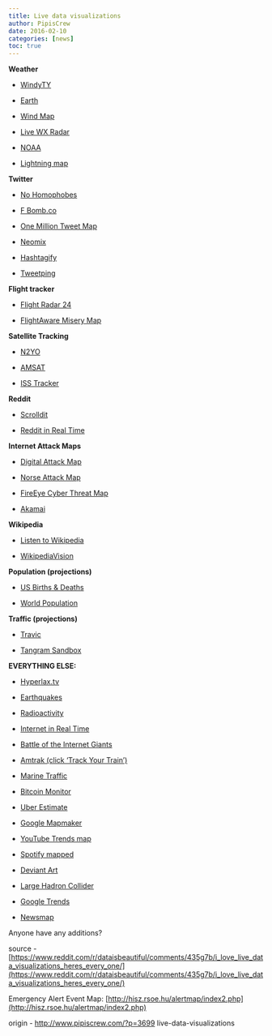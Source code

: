 ```yaml
---
title: Live data visualizations
author: PipisCrew
date: 2016-02-10
categories: [news]
toc: true
---
```


<div class="md">

**Weather**

*   [WindyTY](https://www.windyty.com/?19.725,-50.537,3)

*   [Earth](http://earth.nullschool.net/#current/wind/surface/level/orthographic=-89.63,33.86,454)

*   [Wind Map](http://hint.fm/wind/)

*   [Live WX Radar](http://www.livewxradar.com/)

*   [NOAA](http://www.nnvl.noaa.gov/weatherview/index.html)

*   [Lightning map](http://www.lightningmaps.org/realtime?lang=en)

**Twitter**

*   [No Homophobes](http://www.nohomophobes.com/#!/today/)

*   [F Bomb.co](http://www.fbomb.co/)

*   [One Million Tweet Map](http://onemilliontweetmap.com/)

*   [Neomix](http://neoformix.com/spot/#/Twitter+Visualization)

*   [Hashtagify](http://hashtagify.me/)

*   [Tweetping](http://tweetping.net/)

**Flight tracker**

*   [Flight Radar 24](http://www.flightradar24.com/37.07,-49.51/4)

*   [FlightAware Misery Map](https://flightaware.com/miserymap/)

**Satellite Tracking**

*   [N2YO](http://www.n2yo.com/)

*   [AMSAT](http://www.amsat.org/amsat-new/tools/predict/satloc.php?lang=en&satellite=ISS)

*   [ISS Tracker](http://www.isstracker.com/)

**Reddit**

*   [Scrolldit](http://www.scrolldit.com/)

*   [Reddit in Real Time](http://www.erqqvg.com/)

**Internet Attack Maps**

*   [Digital Attack Map](http://www.digitalattackmap.com/#anim=1&color=0&country=ALL&list=0&time=16015&view=map)

*   [Norse Attack Map](http://map.norsecorp.com/)

*   [FireEye Cyber Threat Map](https://www.fireeye.com/cyber-map/threat-map.html)

*   [Akamai](https://www.akamai.com/us/en/solutions/intelligent-platform/visualizing-akamai/real-time-web-monitor.jsp)

**Wikipedia**

*   [Listen to Wikipedia](http://listen.hatnote.com/)

*   [WikipediaVision](http://www.lkozma.net/wpv/)

**Population (projections)**

*   [US Births & Deaths](https://2f5553c27b4a1eaa4c181720e143fb92b5c72544.googledrive.com/host/0B2GQktu-wcTiZlAyTTFEaFVuOUk/)

*   [World Population](http://www.worldometers.info/watch/world-population/)

**Traffic (projections)**

*   [Travic](http://tracker.geops.ch/?z=10&s=1&x=-8228904.7171&y=4986522.4142&l=transport)

*   [Tangram Sandbox](https://patriciogonzalezvivo.github.io/tangram-sandbox/tangram.html?styles/tilt-ikeda#15.25/40.7677/-73.9787)

**EVERYTHING ELSE:**

*   [Hyperlax.tv](http://hyperlax.tv/)

*   [Earthquakes](http://ds.iris.edu/seismon/)

*   [Radioactivity](http://radioactiveathome.org/map/)

*   [Internet in Real Time](http://pennystocks.la/internet-in-real-time/)

*   [Battle of the Internet Giants](http://pennystocks.la/battle-of-internet-giants/)

*   [Amtrak (click ‘Track Your Train’)](https://www.amtrak.com/find-train-bus-stations-train-routes)

*   [Marine Traffic](http://www.marinetraffic.com/)

*   [Bitcoin Monitor](http://www.bitcoinmonitor.com/)

*   [Uber Estimate](http://uberestimate.com/live/)

*   [Google Mapmaker](https://www.google.com/mapmaker/pulse)

*   [YouTube Trends map](https://www.youtube.com/trendsmap)

*   [Spotify mapped](https://spotifymaps.cartodb.com/u/eliotvb/viz/971d1556-0959-11e5-b1a4-0e9d821ea90d/public_map?redirected=true)

*   [Deviant Art](http://world.deviantart.com/)

*   [Large Hadron Collider](http://lhcdashboard.web.cern.ch/lhcdashboard/)

*   [Google Trends](https://www.google.com/trends/hottrends/visualize?pn=p1)

*   [Newsmap](http://newsmap.jp/#/b,e,m,n,s,t,w/us/view/)

Anyone have any additions?

source - [https://www.reddit.com/r/dataisbeautiful/comments/435g7b/i_love_live_data_visualizations_heres_every_one/](https://www.reddit.com/r/dataisbeautiful/comments/435g7b/i_love_live_data_visualizations_heres_every_one/)

Emergency Alert Event Map: [http://hisz.rsoe.hu/alertmap/index2.php](http://hisz.rsoe.hu/alertmap/index2.php)

</div>

origin - http://www.pipiscrew.com/?p=3699 live-data-visualizations